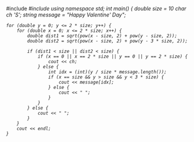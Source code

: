 #include <i>
#include <cmath>using namespace std;
int main() {
    double size = 10
    char ch 'S';
    string message = "Happy Valentine' Day";

    for (double y = 0; y <= 2 * size; y++) {
        for (double x = 0; x <= 2 * size; x++) {
            double dist1 = sqrt(pow(x - size, 2) + pow(y - size, 2));
            double dist2 = sqrt(pow(x - size, 2) + pow(y - 3 * size, 2));

            if (dist1 < size || dist2 < size) {
                if (x == 0 || x == 2 * size || y == 0 || y == 2 * size) {
                    cout << ch;
                } else {
                    int idx = (int)(y / size * message.length());
                    if (x == size && y > size && y < 3 * size) {
                        cout << message[idx];
                    } else {
                        cout << " ";
                    }
                }
            } else {
                cout << " ";
            }
        }
        cout << endl;
    }
